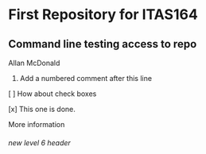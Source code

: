 # First Repository for ITAS164

## Command line testing access to repo

Allan McDonald

1. Add a numbered comment after this line
   
[ ] How about check boxes

[x] This one is done.

More information

###### new level 6 header
